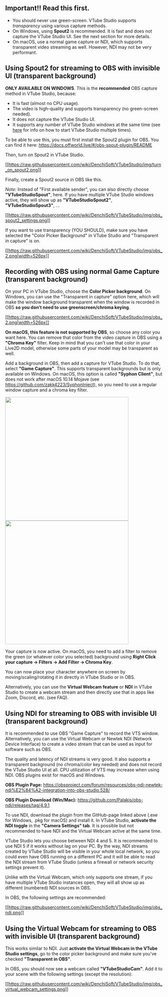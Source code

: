 ## Important!! Read this first.

* You should never use green-screen. VTube Studio supports *transparency* using various capture methods.
* On Windows, using **Spout2** is recommended. It is fast and does not capture the VTube Studio UI. See the next section for more details.
* On macOS, use a normal game capture or NDI, which supports transparent video streaming as well. However, NDI may not be very performant.

## Using Spout2 for streaming to OBS with invisible UI (transparent background)

**ONLY AVAILABLE ON WINDOWS**. This is the **recommended** OBS capture method in VTube Studio, because:

* It is fast (almost no CPU usage).
* The video is high-quality and supports transparency (no green-screen needed).
* It does not capture the VTube Studio UI.
* It supports any number of VTube Studio windows at the same time (see [here](https://github.com/DenchiSoft/VTubeStudio/wiki/Starting-without-Steam) for info on how to start VTube Studio multiple times).

To be able to use this, you must first install the Spout2 plugin for OBS. You can find it here: https://docs.offworld.live/#/obs-spout-plugin/README

Then, turn on Spout2 in VTube Studio.

[[https://raw.githubusercontent.com/wiki/DenchiSoft/VTubeStudio/img/turn_on_spout2.png]]

Finally, create a Spout2 source in OBS like this.

*Note:* Instead of "First available sender", you can also directly choose **"VTubeStudioSpout"**, here. If you have multiple VTube Studio windows active, they will show up as **"VTubeStudioSpout2"**, **"VTubeStudioSpout3"**, ...

[[https://raw.githubusercontent.com/wiki/DenchiSoft/VTubeStudio/img/obs_spout2_settings.png]]

If you want to use transparency (YOU SHOULD), make sure you have selected the "Color Picker Background" in VTube Studio and "Transparent in capture" is on.

[[https://raw.githubusercontent.com/wiki/DenchiSoft/VTubeStudio/img/obs_2.png|width=526px]]

## Recording with OBS using normal Game Capture (transparent background)

On your PC in VTube Studio, choose the **Color Picker background**. On Windows, you can use the "Transparent in capture" option here, which will make the window background transparent when the window is recorded in OBS **so you don’t need to use greenscreen/chroma keying**.

[[https://raw.githubusercontent.com/wiki/DenchiSoft/VTubeStudio/img/obs_2.png|width=526px]]

**On macOS, this feature is not supported by OBS**, so choose any color you want here. You can remove that color from the video capture in OBS using a **"Chroma Key"** filter. Keep in mind that you can't use that color in your Live2D model, otherwise some parts of your model may be transparent as well.

Add a background in OBS, then add a capture for VTube Studio. To do that, select **"Game Capture"**. This supports transparent backgrounds but is only available on Windows.
On macOS, this option is called **"Syphon Client"**, but does not work after macOS 10.14 Mojave (see https://github.com/zakk4223/SyphonInject), so you need to use a regular window capture and a chroma key filter.

<p float="left">
  <img src="https://raw.githubusercontent.com/wiki/DenchiSoft/VTubeStudio/img/obs_4.png" width="394" /> 
  <img src="https://raw.githubusercontent.com/wiki/DenchiSoft/VTubeStudio/img/obs_5.png" width="394" /> 
</p>

Your capture is now active. On macOS, you need to add a filter to remove the green (or whatever color you selected) background using **Right Click your capture → Filters → Add Filter → Chroma Key**.

You can now place your character anywhere on screen by moving/scaling/rotating it in directly in VTube Studio or in OBS.

Alternatively, you can use the **Virtual Webcam feature** or **NDI** in VTube Studio to create a webcam stream and then directly use that in apps like Zoom, Discord, etc. (see FAQ). 

## Using NDI for streaming to OBS with invisible UI (transparent background)

It is recommended to use OBS "Game Capture" to record the VTS window. Alternatively, you can use the Virtual Webcam or Newtek NDI (Network Device Interface) to create a video stream that can be used as input for software such as OBS.

The quality and latency of NDI streams is very good. It also supports a transparent background (no chroma/color key needed) and does not record the VTube Studio UI at all. CPU utilization of VTS may increase when using NDI. OBS plugins exist for macOS and Windows.

**OBS Plugin Page:** https://obsproject.com/forum/resources/obs-ndi-newtek-ndi%E2%84%A2-integration-into-obs-studio.528/

**OBS Plugin Download (Win/Mac):** https://github.com/Palakis/obs-ndi/releases/tag/4.9.1 

To use NDI, download the plugin from the GitHub-page linked above (.exe for Windows, .pkg for macOS) and install it. In VTube Studio, **activate the NDI toggle** in the **"Camera Settings" tab**. It is possible but not recommended to have NDI and the Virtual Webcam active at the same time.

VTube Studio lets you choose between NDI 4 and 5. It is recommended to use NDI 5 if it works without lag on your PC. By the way, NDI streams created by VTube Studio will be visible in your whole local network, so you could even have OBS running on a different PC and it will be able to read the NDI stream from VTube Studio (unless a firewall or network security settings prevent it).

Unlike with the Virtual Webcam, which only supports one stream, if you have multiple VTube Studio instances open, they will all show up as different (numbered) NDI sources in OBS.

In OBS, the following settings are recommended:

[[https://raw.githubusercontent.com/wiki/DenchiSoft/VTubeStudio/img/obs_ndi.png]]

## Using the Virtual Webcam for streaming to OBS with invisible UI (transparent background)

This works similar to NDI. Just **activate the Virtual Webcam in the VTube Studio settings**, go to the color picker background and make sure you've checked **"Transparent in OBS"**.

In OBS, you should now see a webcam called **"VTubeStudioCam"**. Add it to your scene with the following settings (except the resolution):

[[https://raw.githubusercontent.com/wiki/DenchiSoft/VTubeStudio/img/obs_virtual_webcam_settings.png]]
